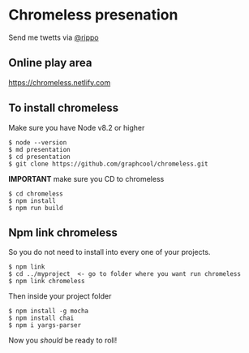 # Chromeless presenation

Send me twetts via [@rippo](https://twitter.com/rippo)

## Online play area
https://chromeless.netlify.com


## To install chromeless
Make sure you have Node v8.2 or higher 
````
$ node --version
$ md presentation
$ cd presentation
$ git clone https://github.com/graphcool/chromeless.git
````
**IMPORTANT** make sure you CD to chromeless
````
$ cd chromeless
$ npm install
$ npm run build
````

Npm link chromeless
---
So you do not need to install into every one of your projects.
````
$ npm link
$ cd ../myproject  <- go to folder where you want run chromeless
$ npm link chromeless
````

Then inside your project folder
````
$ npm install -g mocha
$ npm install chai
$ npm i yargs-parser
````

Now you *should* be ready to roll!

